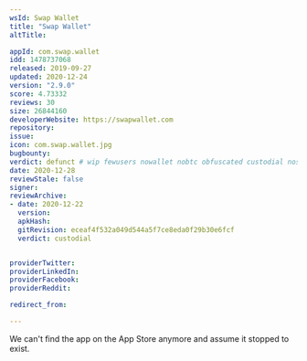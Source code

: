 ```yaml
---
wsId: Swap Wallet
title: "Swap Wallet"
altTitle:

appId: com.swap.wallet
idd: 1478737068
released: 2019-09-27
updated: 2020-12-24
version: "2.9.0"
score: 4.73332
reviews: 30
size: 26844160
developerWebsite: https://swapwallet.com
repository:
issue:
icon: com.swap.wallet.jpg
bugbounty:
verdict: defunct # wip fewusers nowallet nobtc obfuscated custodial nosource nonverifiable reproducible bounty defunct
date: 2020-12-28
reviewStale: false
signer:
reviewArchive:
- date: 2020-12-22
  version:
  apkHash:
  gitRevision: eceaf4f532a049d544a5f7ce8eda0f29b30e6fcf
  verdict: custodial


providerTwitter:
providerLinkedIn:
providerFacebook:
providerReddit:

redirect_from:

---
```


We can't find the app on the App Store anymore and assume it stopped
to exist.
